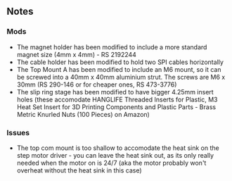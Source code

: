 ## Notes

### Mods
- The magnet holder has been modified to include a more standard magnet size (4mm x 4mm) - RS 2192244
- The cable holder has been modified to hold two SPI cables horizontally
- The Top Mount A has been modified to include an M6 mount, so it can be screwed into a 40mm x 40mm aluminium strut. The screws are M6 x 30mm (RS 290-146 or for cheaper ones, RS 473-3776)
- The slip ring stage has been modified to have bigger 4.25mm insert holes (these accomodate HANGLIFE Threaded Inserts for Plastic, M3 Heat Set Insert for 3D Printing Components and Plastic Parts - Brass Metric Knurled Nuts (100 Pieces) on Amazon)

### Issues
- The top com mount is too shallow to accomodate the heat sink on the step motor driver - you can leave the heat sink out, as its only really needed when the motor on is 24/7 (aka the motor probably won't overheat without the heat sink in this case)
